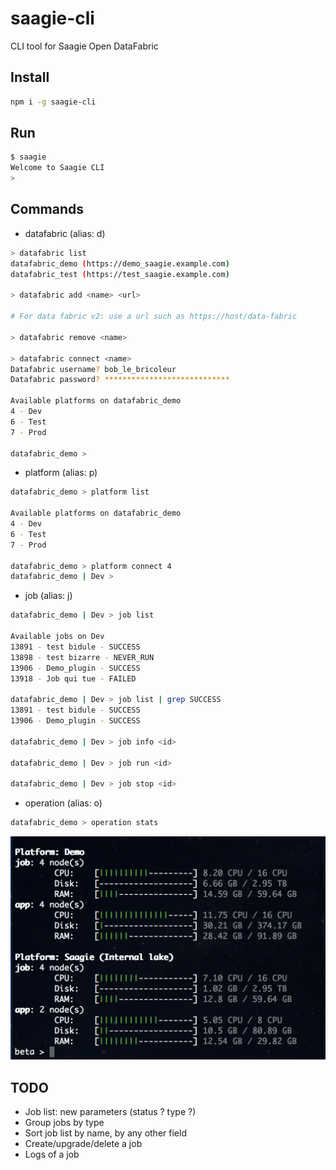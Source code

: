 # saagie-cli
CLI tool for Saagie Open DataFabric


## Install

```sh
npm i -g saagie-cli
```


## Run

```sh
$ saagie
Welcome to Saagie CLI
> 
```


## Commands

* datafabric (alias: d)
```sh
> datafabric list
datafabric_demo (https://demo_saagie.example.com)
datafabric_test (https://test_saagie.example.com)

> datafabric add <name> <url>

# For data fabric v2: use a url such as https://host/data-fabric

> datafabric remove <name>

> datafabric connect <name>
Datafabric username? bob_le_bricoleur
Datafabric password? ****************************

Available platforms on datafabric_demo
4 - Dev
6 - Test
7 - Prod

datafabric_demo > 
```

* platform (alias: p)
```sh
datafabric_demo > platform list

Available platforms on datafabric_demo
4 - Dev
6 - Test
7 - Prod

datafabric_demo > platform connect 4
datafabric_demo | Dev > 
```

* job (alias: j)
```sh
datafabric_demo | Dev > job list

Available jobs on Dev
13891 - test bidule - SUCCESS
13898 - test bizarre - NEVER_RUN
13906 - Demo_plugin - SUCCESS
13918 - Job qui tue - FAILED

datafabric_demo | Dev > job list | grep SUCCESS
13891 - test bidule - SUCCESS
13906 - Demo_plugin - SUCCESS

datafabric_demo | Dev > job info <id>

datafabric_demo | Dev > job run <id>

datafabric_demo | Dev > job stop <id>

```

* operation (alias: o)
```sh
datafabric_demo > operation stats
```
![stats](/docs/stats.png)



## TODO

* Job list: new parameters (status ? type ?)
* Group jobs by type
* Sort job list by name, by any other field
* Create/upgrade/delete a job
* Logs of a job
